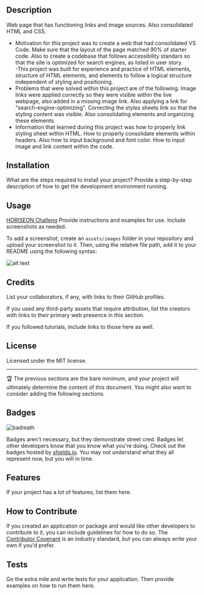 # <Horiseon Challenge One>

## Description

Web page that has functioning links and image sources. Also consolidated HTML and CSS. 

- Motivation for this project was to create a web that had consolidated VS Code. Make sure that the layout of the page matched 90% of starter code. Also to create a codebase that follows accessibility standars so that the  site is optimized for search engines, as listed in user story.  
-This project was built for experience and practice of HTML elements, structure of HTML elements, and elements to follow a logical structure independent of styling and positioning. 
- Problems that were solved within this project are of the following: Image links were applied correctly so they were visible within the live webpage, also added in a missing image link. Also applying a link for "search-engine-optimizing". Correcting the styles sheets link so that the styling content was visible. Also consolidating elements and organizing these elements. 
- Information that learned during this project was how to properly link styling sheet within HTML. How to properly consolidate elements within headers. Also how to input background and font color. How to input image and link content within the code. 

## Installation

What are the steps required to install your project? Provide a step-by-step description of how to get the development environment running.

## Usage

[HORISEON Challeng](file:///C:/Users/doroh/Challenges/mod-one/assets/index.html)
Provide instructions and examples for use. Include screenshots as needed.

To add a screenshot, create an `assets/images` folder in your repository and upload your screenshot to it. Then, using the relative file path, add it to your README using the following syntax:

![alt text](assets/images/screenshot.png)

## Credits

List your collaborators, if any, with links to their GitHub profiles.

If you used any third-party assets that require attribution, list the creators with links to their primary web presence in this section.

If you followed tutorials, include links to those here as well.

## License

Licensed under the MIT license.

---

🏆 The previous sections are the bare minimum, and your project will ultimately determine the content of this document. You might also want to consider adding the following sections.

## Badges

![badmath](https://img.shields.io/github/languages/top/nielsenjared/badmath)

Badges aren't necessary, but they demonstrate street cred. Badges let other developers know that you know what you're doing. Check out the badges hosted by [shields.io](https://shields.io/). You may not understand what they all represent now, but you will in time.

## Features

If your project has a lot of features, list them here.

## How to Contribute

If you created an application or package and would like other developers to contribute to it, you can include guidelines for how to do so. The [Contributor Covenant](https://www.contributor-covenant.org/) is an industry standard, but you can always write your own if you'd prefer.

## Tests

Go the extra mile and write tests for your application. Then provide examples on how to run them here.

